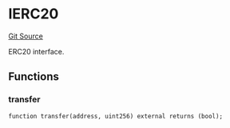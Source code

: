 # IERC20
[Git Source](https://github.com/NaniDAO/accounts/blob/a92c3cc254412087f583cadf96cf750857c126d2/src/governance/Points.sol)

ERC20 interface.


## Functions
### transfer


```solidity
function transfer(address, uint256) external returns (bool);
```

